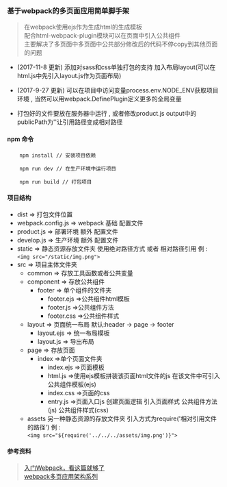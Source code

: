 ### 基于webpack的多页面应用简单脚手架
>在webpack使用ejs作为生成html的生成模板  
配合html-webpack-plugin模块可以在页面中引入公共组件  
主要解决了多页面中多页面中公共部分修改后的代码不停copy到其他页面的问题  

* (2017-11-8 更新) 添加对sass和css单独打包的支持  加入布局layout(可以在html.js中先引入layout.js作为页面布局)

* (2017-9-27 更新) 可以在项目中访问变量process.env.NODE_ENV获取项目环境 , 当然可以用webpack.DefinePlugin定义更多的全局变量

* 打包好的文件要放在服务器中运行 , 或者修改product.js output中的publicPath为''让引用路径变成相对路径  

#### npm 命令

```
    npm install // 安装项目依赖

    npm run dev // 在生产环境中运行项目

    npm run build // 打包项目
```

#### 项目结构  
- dist => 打包文件位置  
- webpack.config.js => webpack 基础 配置文件
- product.js => 部署环境 额外 配置文件
- develop.js => 生产环境 额外 配置文件
- static => 静态资源存放文件夹 使用绝对路径方式 或者 相对路径引用  例 :  
        ```
            <img src="/static/img.png">
        ```
- src => 项目主体文件夹
    - common => 存放工具函数或者公共变量
    - component => 存放公共组件
        - footer => 单个组件的文件夹
            - footer.ejs =>公共组件html模板
            - footer.js =>公共组件方法
            - footer.css =>公共组件样式
    - layout => 页面统一布局 默认:header -> page -> footer
        - layout.ejs => 统一布局模板
        - layout.js => 导出布局
    - page => 存放页面
        - index =>单个页面文件夹
            - index.ejs =>页面模板  
            - html.js =>使用ejs模板拼装该页面html文件的js 在该文件中可引入公共组件模板(ejs)
            - index.css =>页面的css  
            - entry.js =>页面入口js 创建页面逻辑 引入页面样式 公共组件方法(js) 公共组件样式(css)
    - assets 另一种静态资源的存放文件夹 引入方式为require('相对引用文件的路径') 例 :  
            ```
                <img src="${require('../../../assets/img.png')}">
            ```

#### 参考资料
>[入门Webpack，看这篇就够了](http://www.jianshu.com/p/42e11515c10f)   
[ webpack多页应用架构系列](https://segmentfault.com/a/1190000007104372)
